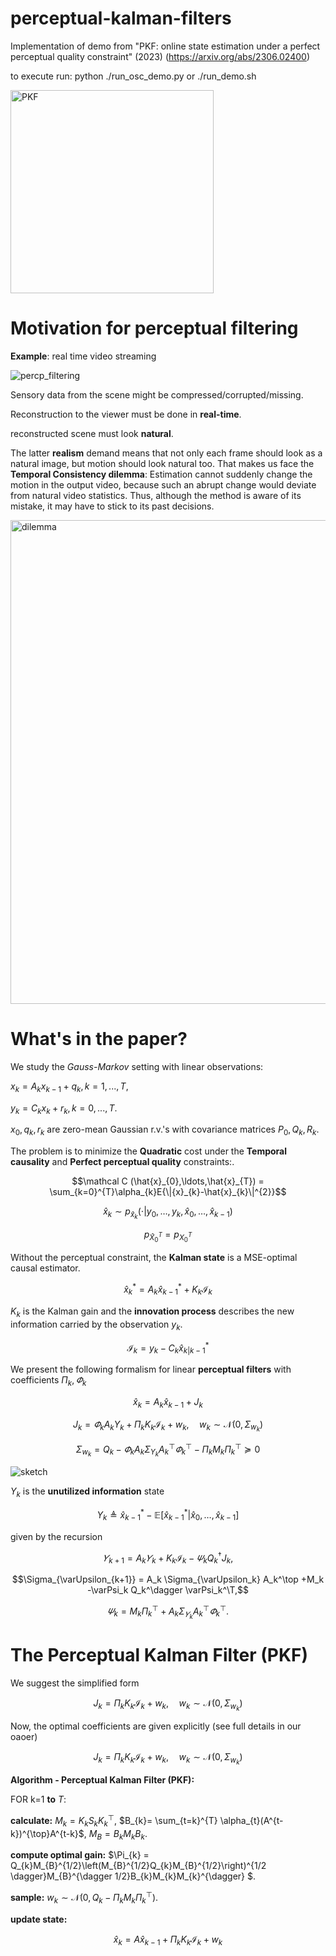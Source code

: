 # perceptual-kalman-filters
Implementation of demo from "PKF: online state estimation under a perfect perceptual quality constraint" (2023) (https://arxiv.org/abs/2306.02400)

to execute run: python ./run_osc_demo.py or ./run_demo.sh

<img width="325" alt="PKF" src="https://github.com/ML-group-il/perceptual-kalman-filters/assets/147659286/ce0f3b78-2dfc-416e-8030-99c6b3146916">

# Motivation for perceptual filtering
**Example**: real time video streaming

![percp_filtering](https://github.com/ML-group-il/perceptual-kalman-filters/assets/147659286/b903bfd9-7c10-4165-810d-1ad24bd3c8d6)


Sensory data from the scene might be compressed/corrupted/missing.

Reconstruction to the viewer must be done in **real-time**.

reconstructed scene must look **natural**.

The latter **realism** demand means that not only each frame should look as a natural image, but motion should look natural too.
That makes us face the **Temporal Consistency dilemma**: Estimation cannot suddenly change the motion in
the output video, because such an abrupt change
would deviate from natural video statistics. Thus,
although the method is aware of its mistake, it may
have to stick to its past decisions.

<img width="774" alt="dilemma" src="https://github.com/ML-group-il/perceptual-kalman-filters/assets/147659286/96e10427-06af-42df-b7e5-28cdadf5d9a6">


# What's in the paper?

 We study the _Gauss-Markov_ setting with linear observations:

$x_{k}=A_{k}x_{k-1}+q_{k}, k=1,...,T$, 

$y_{k}=C_{k}x_{k}+r_{k}, k=0,...,T$.

$x_0,q_k,r_k$ are zero-mean Gaussian r.v.'s with covariance matrices $P_0,Q_k,R_k$.


The problem is to minimize the **Quadratic** cost under the **Temporal causality** and **Perfect perceptual quality** constraints:.
```math
\mathcal C (\hat{x}_{0},\ldots,\hat{x}_{T}) = 
\sum_{k=0}^{T}\alpha_{k}E{\|{x}_{k}-\hat{x}_{k}\|^{2}}
```
```math
\hat{x}_{k}\sim p_{\hat{x}_{k}}(\cdot|y_{0},\ldots,y_{k},\hat{x}_{0},\ldots,\hat{x}_{k-1})
```
```math
p_{\hat{X}_{0}^{T}}=p_{X_{0}^{T}}
```

Without the perceptual constraint, the **Kalman state** is a MSE-optimal causal estimator.
 ```math
  \hat{x}^*_k = A_k \hat{x}^*_{k-1} + K_k \mathcal{I}_k
```
$K_k$ is the Kalman gain 
and the **innovation process** describes the new information carried by the observation $y_k$.

```math
\mathcal{I}_k=y_{k}-C_{k}\hat{x}^*_{k|k-1}
```

We present the following formalism for linear **perceptual filters** with coefficients $\Pi_{k},\varPhi_{k}$
```math
\hat{x}_{k}=A_{k}\hat{x}_{k-1}+J_k
```
```math
J_{k}=\varPhi_{k}A_{k}\Upsilon_{k}+\Pi_{k}K_{k}\mathcal{I}_{k}+w_{k},\quad w_{k}\sim\mathcal{N}\left(0,\Sigma_{w_{k}}\right)
```
```math
\Sigma_{w_{k}}=Q_{k}-\varPhi_{k}A_{k}\Sigma_{\Upsilon_{k}}A_{k}^{\top}\varPhi_{k}^{\top}-\Pi_{k}M_{k}\Pi_{k}^{\top}\succeq0
```

![sketch](https://github.com/ML-group-il/perceptual-kalman-filters/assets/147659286/b4ee51de-a809-4afd-b96c-6fcce4eed4d8)

$\Upsilon_{k}$ is the **unutilized information** state
```math
\Upsilon_{k}\triangleq\hat{x}_{k-1}^{*}-\mathbb{{E}}\left[\hat{x}_{k-1}^{*}|\hat{x}_{0},\ldots,\hat{x}_{k-1}\right]
```

given by the recursion
```math
\varUpsilon_{k+1} = A_k\varUpsilon_{k} +K_k \mathcal{I}_k -  \varPsi_k Q_k^\dagger J_k,
```
```math
\Sigma_{\varUpsilon_{k+1}} 
= A_k \Sigma_{\varUpsilon_k} A_k^\top +M_k -\varPsi_k      Q_k^\dagger \varPsi_k^\T,
```
```math
\varPsi_k = M_k \Pi_k^\top +A_k \Sigma_{\varUpsilon_k} A_k^\top \varPhi_k^\top. 
```

# The Perceptual Kalman Filter (PKF)

We suggest  the simplified form
```math
J_{k}=\Pi_{k}K_{k}\mathcal{I}_{k}+w_{k},\quad w_{k}\sim\mathcal{N}\left(0,\Sigma_{w_{k}}\right)
```

Now, the optimal coefficients are given explicitly (see full details in our oaoer)
```math
J_{k}=\Pi_{k}K_{k}\mathcal{I}_{k}+w_{k},\quad w_{k}\sim\mathcal{N}\left(0,\Sigma_{w_{k}}\right)
```

**Algorithm - Perceptual Kalman Filter (PKF):**

FOR k=1 **to** $T$:

**calculate:** $M_{k}=K_{k}S_{k}K_{k}^{\top}$, $B_{k}= \sum_{t=k}^{T} \alpha_{t}(A^{t-k})^{\top}A^{t-k}$,
$M_{B}=B_{k}M_{k}B_{k}$.

**compute optimal gain:** 
$\Pi_{k} = Q_{k}M_{B}^{1/2}\left(M_{B}^{1/2}Q_{k}M_{B}^{1/2}\right)^{1/2 \dagger}M_{B}^{\dagger 1/2}B_{k}M_{k}M_{k}^{\dagger}
$.

**sample:** $w_{k}\sim \mathcal{N}\left(0,Q_{k}-\Pi_{k}M_{k}\Pi_{k}^{\top}\right).$

**update state:** 
```math
\hat{x}_{k} = A\hat{x}_{k-1} + \Pi_{k}K_{k}\mathcal{I}_{k} + w_{k}
```





